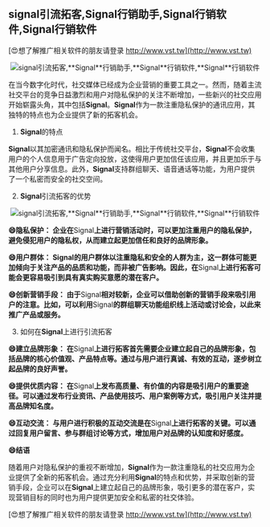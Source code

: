 ## **signal引流拓客,**Signal**行销助手,**Signal**行销软件,**Signal**行销软件**

[😍想了解推广相关软件的朋友请登录 http://www.vst.tw](http://www.vst.tw)

 <center><img src="https://vst.tw/MP4/tuiguang/png/6.png" alt="signal引流拓客,**Signal**行销助手,**Signal**行销软件,**Signal**行销软件"></center>

在当今数字化时代，社交媒体已经成为企业营销的重要工具之一。然而，随着主流社交平台的竞争日益激烈和用户对隐私保护的关注不断增加，一些新兴的社交应用开始崭露头角，其中包括**Signal**。**Signal**作为一款注重隐私保护的通讯应用，其独特的特点也为企业提供了新的拓客机会。

1. **Signal**的特点

**Signal**以其加密通讯和隐私保护而闻名。相比于传统社交平台，**Signal**不会收集用户的个人信息用于广告定向投放，这使得用户更加信任该应用，并且更加乐于与其他用户分享信息。此外，**Signal**支持群组聊天、语音通话等功能，为用户提供了一个私密而安全的社交空间。

2. **Signal**引流拓客的优势

 <center><img src="https://vst.tw/MP4/tuiguang/png/8.png" alt="signal引流拓客,**Signal**行销助手,**Signal**行销软件,**Signal**行销软件"></center>

**😄隐私保护： 企业在**Signal**上进行营销活动时，可以更加注重用户的隐私保护，避免侵犯用户的隐私权，从而建立起更加信任和良好的品牌形象。**

**😄用户群体： **Signal**的用户群体以注重隐私和安全的人群为主，这一群体可能更加倾向于关注产品的品质和功能，而非被广告影响。因此，在**Signal**上进行拓客可能会更容易吸引到具有真实购买意愿的潜在客户。**

**😄创新营销手段： 由于**Signal**相对较新，企业可以借助创新的营销手段来吸引用户的注意。比如，可以利用**Signal**的群组聊天功能组织线上活动或讨论会，以此来推广产品或服务。**

3. 如何在**Signal**上进行引流拓客

**😄建立品牌形象： 在**Signal**上进行拓客首先需要企业建立起自己的品牌形象，包括品牌的核心价值观、产品特点等。通过与用户进行真诚、有效的互动，逐步树立起品牌的良好声誉。**

**😄提供优质内容： 在**Signal**上发布高质量、有价值的内容是吸引用户的重要途径。可以通过发布行业资讯、产品使用技巧、用户案例等方式，吸引用户关注并提高品牌知名度。**

**😄互动交流： 与用户进行积极的互动交流是在**Signal**上进行拓客的关键。可以通过回复用户留言、参与群组讨论等方式，增加用户对品牌的认知度和好感度。**

**😄结语**

随着用户对隐私保护的重视不断增加，**Signal**作为一款注重隐私的社交应用为企业提供了全新的拓客机会。通过充分利用**Signal**的特点和优势，并采取创新的营销手段，企业可以在**Signal**上建立起自己的品牌形象，吸引更多的潜在客户，实现营销目标的同时也为用户提供更加安全和私密的社交体验。

[😍想了解推广相关软件的朋友请登录 http://www.vst.tw](http://www.vst.tw)



